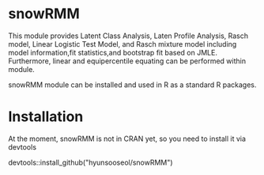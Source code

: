 # snowRMM
 This module provides Latent Class Analysis, Laten Profile Analysis, Rasch model, Linear Logistic Test Model, and Rasch mixture model including model information,fit statistics,and bootstrap fit based on JMLE. Furthermore, linear and equipercentile equating can be performed within module.

snowRMM module can be installed and used in R as a standard R packages.
# Installation
At the moment, snowRMM is not in CRAN yet, so you need to install it via devtools

devtools::install_github("hyunsooseol/snowRMM")
